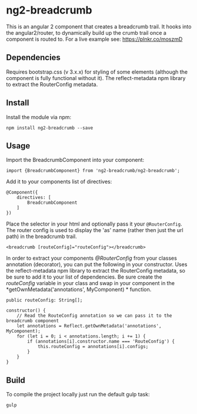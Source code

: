 # ng2-breadcrumb
This is an angular 2 component that creates a breadcrumb trail. It hooks into the angular2/router, to dynamically build up the crumb trail once a component is routed to.
For a live example see: https://plnkr.co/moszmD

## Dependencies
Requires bootstrap.css (v 3.x.x) for styling of some elements (although the component is fully functional without it).
The reflect-metadata npm library to extract the RouterConfig metadata.

## Install
Install the module via npm:

    npm install ng2-breadcrumb --save

## Usage
Import the BreadcrumbComponent into your component:

	import {BreadcrumbComponent} from 'ng2-breadcrumb/ng2-breadcrumb';

Add it to your components list of directives:

	@Component({
		directives: [
			BreadcrumbComponent
		]
	})

Place the selector in your html and optionally pass it your `@RouterConfig`. The router config is used to display the 'as' name (rather then just the url path) in the breadcrumb trail.

	<breadcrumb [routeConfig]="routeConfig"></breadcrumb>

In order to extract your components *@RouterConfig* from your classes annotation (decorator), you can put the following in your constructor. Uses the reflect-metadata npm library to extract the RouterConfig metadata, so be sure to add it to your list of dependencies.
Be sure create the *routeConfig* variable in your class and swap in your component in the *getOwnMetadata('annotations', MyComponent) * function.
    
    public routeConfig: String[];
    
	constructor() {
		// Read the RouteConfig annotation so we can pass it to the breadcrumb component
		let annotations = Reflect.getOwnMetadata('annotations', MyComponent);
		for (let i = 0; i < annotations.length; i += 1) {
			if (annotations[i].constructor.name === 'RouteConfig') {
				this.routeConfig = annotations[i].configs;
			}
		}
	}
    
## Build
To compile the project locally just run the default gulp task:

    gulp
